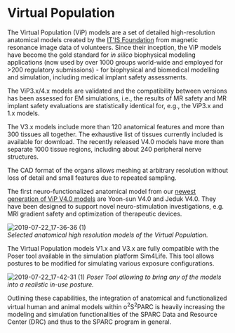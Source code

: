 # Virtual Population

The Virtual Population (ViP) models are a set of detailed high-resolution anatomical models created by the [IT'IS Foundation](https://itis.swiss/news-events/news/latest-news/) from magnetic resonance image data of volunteers. Since their inception, the ViP models have become the gold standard for *in silico* biophysical modeling applications (now used by over 1000 groups world-wide and employed for >200 regulatory submissions) - for biophysical and biomedical modelling and simulation, including medical implant safety assessments.

The ViP3.x/4.x models are validated and the compatibility between versions has been assessed for EM simulations, i.e., the results of MR safety and MR implant safety evaluations are statistically identical for, e.g., the ViP3.x and 1.x models.

The V3.x models include more than 120 anatomical features and more than 300 tissues all together. The exhaustive list of tissues currently included is available for download. The recently released V4.0 models have more than  separate 1000 tissue regions, including about 240 peripheral nerve structures.

The CAD format of the organs allows meshing at arbitrary resolution without loss of detail and small features due to repeated sampling.

The first neuro-functionalized anatomical model from our [newest generation of ViP V4.0 models](/docs/anatomical_models/neurocouple.md) are Yoon-sun V4.0 and Jeduk V4.0. They have been designed to support novel neuro-stimulation investigations, e.g. MRI gradient safety and optimization of therapeutic devices.

![2019-07-22_17-36-36 (1)](https://user-images.githubusercontent.com/32800795/61645797-ccfa9180-aca7-11e9-8759-828c9f5efe3c.gif) <br/>
*Selected anatomical high resolution models of the Virtual Population.*

The Virtual Population models V1.x and V3.x are fully compatible with the Poser tool available in the simulation platform Sim4Life. This tool allows postures to be modified for simulating various exposure configurations.

![2019-07-22_17-42-31 (1)](https://user-images.githubusercontent.com/32800795/61645998-527e4180-aca8-11e9-8759-42d62d09796f.gif)
*Poser Tool allowing to bring any of the models into a realistic in-use posture.*

Outlining these capabilities, the integration of anatomical and functionalized virtual human and animal models within o<sup>2</sup>S<sup>2</sup>PARC is heavily increasing the modeling and simulation functionalities of the SPARC Data and Resource Center (DRC) and thus to the SPARC program in general.
